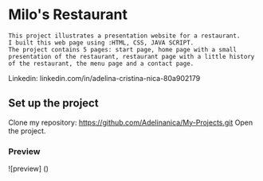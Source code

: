 # Milo's Restaurant
    This project illustrates a presentation website for a restaurant. 
    I built this web page using :HTML, CSS, JAVA SCRIPT.
    The project contains 5 pages: start page, home page with a small presentation of the restaurant, restaurant page with a little history of the restaurant, the menu page and a contact page.


Linkedin:  linkedin.com/in/adelina-cristina-nica-80a902179


## Set up the project
 Clone my repository: https://github.com/Adelinanica/My-Projects.git
 Open the project.

 ### Preview
 ![preview] ()
